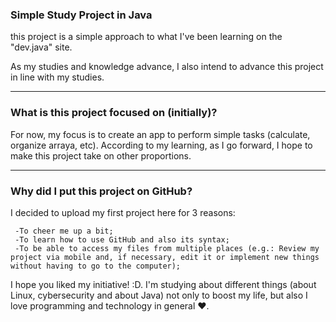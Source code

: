 ### Simple Study Project in Java

this project is a simple approach to what I've been learning on the "dev.java" site.

As my studies and knowledge advance, I also intend to advance this project in line with my studies.

***********************************************

### What is this project focused on (initially)?

For now, my focus is to create an app to perform simple tasks (calculate, organize arraya, etc). According to my learning, as I go forward, I hope to make this project take on other proportions.

***********************************************

### Why did I put this project on GitHub?

I decided to upload my first project here for 3 reasons:

     -To cheer me up a bit;
     -To learn how to use GitHub and also its syntax;
     -To be able to access my files from multiple places (e.g.: Review my project via mobile and, if necessary, edit it or implement new things without having to go to the computer);


I hope you liked my initiative! :D. I'm studying about different things (about Linux, cybersecurity and about Java) not only to boost my life, but also I love programming and technology in general ❤️. 